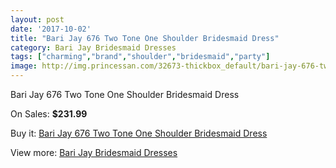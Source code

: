 ```yaml
---
layout: post
date: '2017-10-02'
title: "Bari Jay 676 Two Tone One Shoulder Bridesmaid Dress"
category: Bari Jay Bridesmaid Dresses
tags: ["charming","brand","shoulder","bridesmaid","party"]
image: http://img.princessan.com/32673-thickbox_default/bari-jay-676-two-tone-one-shoulder-bridesmaid-dress.jpg
---
```

Bari Jay 676 Two Tone One Shoulder Bridesmaid Dress

On Sales: **$231.99**
<a href="https://www.princessan.com/en/15019-bari-jay-676-two-tone-one-shoulder-bridesmaid-dress.html"><amp-img layout="responsive" width="600" height="600" src="//img.princessan.com/32673-thickbox_default/bari-jay-676-two-tone-one-shoulder-bridesmaid-dress.jpg" alt="Bari Jay 676 Two Tone One Shoulder Bridesmaid Dress 0" /></a>

Buy it: [Bari Jay 676 Two Tone One Shoulder Bridesmaid Dress](https://www.princessan.com/en/15019-bari-jay-676-two-tone-one-shoulder-bridesmaid-dress.html "Bari Jay 676 Two Tone One Shoulder Bridesmaid Dress")

View more: [Bari Jay Bridesmaid Dresses](https://www.princessan.com/en/109- "Bari Jay Bridesmaid Dresses")